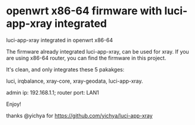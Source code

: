 # openwrt x86-64 firmware with luci-app-xray integrated
luci-app-xray integrated in openwrt x86-64

The firmware already integrated luci-app-xray, can be used for xray. If you are using x86-64 router, you can find the firmware in this project.

It's clean, and only integrates these 5 pakakges: 

luci, irqbalance, xray-core, xray-geodata, luci-app-xray.

admin ip: 192.168.1.1; router port: LAN1

Enjoy!




thanks @yichya for https://github.com/yichya/luci-app-xray


